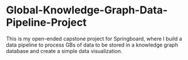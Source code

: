 # Global-Knowledge-Graph-Data-Pipeline-Project
This is my open-ended capstone project for Springboard, where I build a data pipeline to process GBs of data to be stored in a knowledge graph database and create a simple data visualization.
